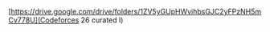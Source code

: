 

[https://drive.google.com/drive/folders/1ZV5yGUpHWvihbsGJC2yFPzNH5mCv778U](Codeforces 26 curated l)